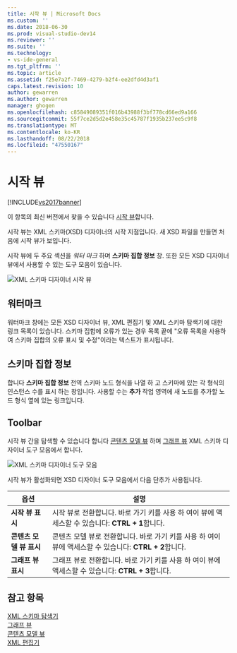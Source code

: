 ```yaml
---
title: 시작 뷰 | Microsoft Docs
ms.custom: ''
ms.date: 2018-06-30
ms.prod: visual-studio-dev14
ms.reviewer: ''
ms.suite: ''
ms.technology:
- vs-ide-general
ms.tgt_pltfrm: ''
ms.topic: article
ms.assetid: f25e7a2f-7469-4279-b2f4-ee2dfd4d3af1
caps.latest.revision: 10
author: gewarren
ms.author: gewarren
manager: ghogen
ms.openlocfilehash: c85849089351f016b43988f3bf778cd66ed9a166
ms.sourcegitcommit: 55f7ce2d5d2e458e35c45787f1935b237ee5c9f8
ms.translationtype: MT
ms.contentlocale: ko-KR
ms.lasthandoff: 08/22/2018
ms.locfileid: "47550167"
---
```

# <a name="start-view"></a>시작 뷰
[!INCLUDE[vs2017banner](../includes/vs2017banner.md)]

이 항목의 최신 버전에서 찾을 수 있습니다 [시작 뷰](https://docs.microsoft.com/visualstudio/xml-tools/start-view)합니다.  
  
  
시작 뷰는 XML 스키마(XSD) 디자이너의 시작 지점입니다. 새 XSD 파일을 만들면 처음에 시작 뷰가 보입니다.  
  
 시작 뷰에 두 주요 섹션을 *워터 마크* 하며 **스키마 집합 정보** 창. 또한 모든 XSD 디자이너 뷰에서 사용할 수 있는 도구 모음이 있습니다.  
  
 ![XML 스키마 디자이너 시작 뷰](../xml-tools/media/xsddesigner-startview.gif "XSDDesigner_StartView")  
  
## <a name="watermark"></a>워터마크  
 워터마크 창에는 모든 XSD 디자이너 뷰, XML 편집기 및 XML 스키마 탐색기에 대한 링크 목록이 있습니다. 스키마 집합에 오류가 있는 경우 목록 끝에 "오류 목록을 사용하여 스키마 집합의 오류 표시 및 수정"이라는 텍스트가 표시됩니다.  
  
## <a name="schema-set-details"></a>스키마 집합 정보  
 합니다 **스키마 집합 정보** 전역 스키마 노드 형식을 나열 하 고 스키마에 있는 각 형식의 인스턴스 수를 표시 하는 창입니다. 사용할 수는 **추가** 작업 영역에 새 노드를 추가할 노드 형식 옆에 있는 링크입니다.  
  
## <a name="toolbar"></a>Toolbar  
 시작 뷰 간을 탐색할 수 있습니다 합니다 [콘텐츠 모델 뷰](../xml-tools/content-model-view.md) 하며 [그래프 뷰](../xml-tools/graph-view.md) XML 스키마 디자이너 도구 모음에서 합니다.  
  
 ![XML 스키마 디자이너 도구 모음](../xml-tools/media/xsdstartviewtoolbar.gif "XSDStartViewToolbar")  
  
 시작 뷰가 활성화되면 XSD 디자이너 도구 모음에서 다음 단추가 사용됩니다.  
  
|옵션|설명|  
|------------|-----------------|  
|**시작 뷰 표시**|시작 뷰로 전환합니다. 바로 가기 키를 사용 하 여이 뷰에 액세스할 수 있습니다: **CTRL + 1**합니다.|  
|**콘텐츠 모델 뷰 표시**|콘텐츠 모델 뷰로 전환합니다. 바로 가기 키를 사용 하 여이 뷰에 액세스할 수 있습니다: **CTRL + 2**합니다.|  
|**그래프 뷰 표시**|그래프 뷰로 전환합니다. 바로 가기 키를 사용 하 여이 뷰에 액세스할 수 있습니다: **CTRL + 3**합니다.|  
  
## <a name="see-also"></a>참고 항목  
 [XML 스키마 탐색기](../xml-tools/xml-schema-explorer.md)   
 [그래프 뷰](../xml-tools/graph-view.md)   
 [콘텐츠 모델 뷰](../xml-tools/content-model-view.md)   
 [XML 편집기](../xml-tools/xml-editor.md)



